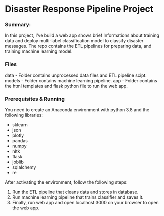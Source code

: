 # Disaster Response Pipeline Project
### Summary:
In this project, I've build a web app shows brief Informations about training data and deploy multi-label classification model to classify disaster messages. The repo contains the ETL pipelines for preparing data, and training machine learning model.

### Files
data - Folder contains unprocessed data files and ETL pipeline scipt.
models - Folder contains machine learning pipeline.
app - Folder contains the html templates and flask python file to run the web app.


### Prerequisites & Running
You need to create an Anaconda environment with python 3.8 and the following libraries:
- sklearn
- json
- plotly
- pandas 
- numpy
- nltk 
- flask
- joblib
- sqlalchemy 
- re

After activating the environment, follow the following steps:
1. Run the ETL pipeline that cleans data and stores in database.
2. Run machine learning pipeline that trains classifier and saves it.
3. Finally, run web app and open localhost:3000 on your browser to open the web app. 



